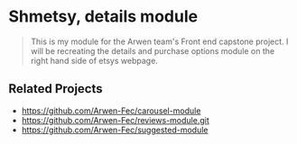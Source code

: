 # Shmetsy, details module

> This is my module for the Arwen team's Front end capstone project. I will be recreating the details and purchase options module on the right hand side of etsys webpage.

## Related Projects

  - https://github.com/Arwen-Fec/carousel-module
  - https://github.com/Arwen-Fec/reviews-module.git
  - https://github.com/Arwen-Fec/suggested-module




